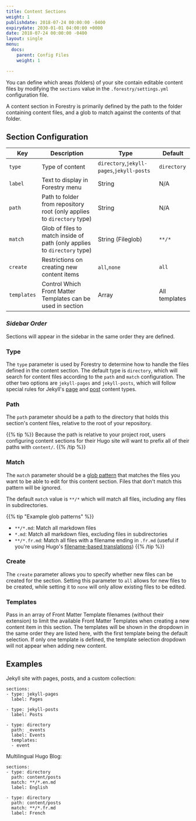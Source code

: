 ```yaml
---
title: Content Sections
weight: 1
publishdate: 2018-07-24 00:00:00 -0400
expirydate: 2030-01-01 04:00:00 +0000
date: 2018-07-24 00:00:00 -0400
layout: single
menu:
  docs:
    parent: Config Files
    weight: 1

---
```


You can define which areas (folders) of your site contain editable content files by modifying the `sections` value in the `.forestry/settings.yml` configuration file.

A content section in Forestry is primarily defined by the path to the folder containing content files, and a glob to match against the contents of that folder.

## Section Configuration

| Key | Description | Type | Default |
| --- | --- | --- | --- |
| `type` | Type of content | `directory`,`jekyll-pages`,`jekyll-posts` | `directory` |
| `label` | Text to display in Forestry menu | String | N/A |
| `path` | Path to folder from repository root (only applies to `directory` type) | String | N/A |
| `match` | Glob of files to match inside of path (only applies to `directory` type) | String (Fileglob) | `**/*` |
| `create` | Restrictions on creating new content items | `all`,`none` | `all` |
| `templates` | Control Which Front Matter Templates can be used in section | Array | All templates |

### _Sidebar Order_

Sections will appear in the sidebar in the same order they are defined.


### Type

The `type` parameter is used by Forestry to determine how to handle the files defined in the content section. The default type is `directory`, which will search for content files according to the `path` and `match` configuration. The other two options are `jekyll-pages` and `jekyll-posts`, which will follow special rules for Jekyll's [page](https://jekyllrb.com/docs/pages/) and [post](https://jekyllrb.com/docs/posts/) content types.

### Path

The `path` parameter should be a path to the directory that holds this section's content files, relative to the root of your repository.

{{% tip %}}
Because the path is relative to your project root, users configuring content sections for their Hugo site will want to prefix all of their paths with `content/`.
{{% /tip %}}

### Match

The `match` parameter should be a [glob pattern](https://en.wikipedia.org/wiki/Glob_(programming)) that matches the files you want to be able to edit for this content section. Files that don't match this pattern will be ignored.

The default `match` value is `**/*` which will match all files, including any files in subdirectories.

{{% tip "Example glob patterns" %}}
- `**/*.md`: Match all markdown files
- `*.md`: Match all markdown files, excluding files in subdirectories
- `**/*.fr.md`: Match all files with a filename ending in `.fr.md` (useful if you're using Hugo's [filename-based translations](https://gohugo.io/content-management/multilingual/#translation-by-filename))
{{% /tip %}}

### Create

The `create` parameter allows you to specify whether new files can be created for the section. Setting this parameter to `all` allows for new files to be created, while setting it to `none` will only allow existing files to be edited.

### Templates

Pass in an array of Front Matter Template filenames (without their extension) to limit the available Front Matter Templates when creating a new content item in this section. The templates will be shown in the dropdown in the same order they are listed here, with the first template being the default selection. If only one template is defined, the template selection dropdown will not appear when adding new content.

## Examples

Jekyll site with pages, posts, and a custom collection:

```
sections:
- type: jekyll-pages
  label: Pages

- type: jekyll-posts
  label: Posts

- type: directory
  path: _events
  label: Events
  templates:
  - event
```


Multilingual Hugo Blog:

```
sections:
- type: directory
  path: content/posts
  match: **/*.en.md
  label: English

- type: directory
  path: content/posts
  match: **/*.fr.md
  label: French
```
